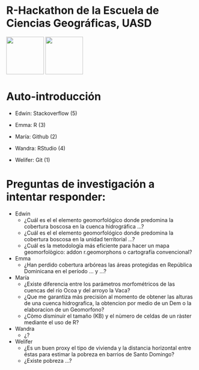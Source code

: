 # R-Hackathon de la Escuela de Ciencias Geográficas, UASD

<p float="left">
 <img src="https://www.r-project.org/logo/Rlogo.png" height="100" />
 <img src="https://upload.wikimedia.org/wikipedia/commons/thumb/a/ab/Escudo_UASD.jpg/800px-Escudo_UASD.jpg" height="100" />
</p>

# Auto-introducción

* Edwin: Stackoverflow (5)

* Emma: R (3)

* María: Github (2)

* Wandra: RStudio (4)

* Welifer: Git (1)


# Preguntas de investigación a intentar responder:

* Edwin
  * ¿Cuál es el el elemento geomorfológico donde predomina la cobertura boscosa en la cuenca hidrográfica ...?
  * ¿Cuál es el el elemento geomorfológico donde predomina la cobertura boscosa en la unidad territorial ...?
  * ¿Cuál es la metodología más eficiente para hacer un mapa geomorfològico: addon r.geomorphons o cartografía convencional?
* Emma
  * ¿Han perdido cobertura arbóreas las áreas protegidas en República Dominicana en el período ... y ...? 
* María
  * ¿Existe diferencia entre los parámetros morfométricos de las cuencas del río Ocoa y del arroyo la Vaca? 
  * ¿Que me garantiza màs precisiòn al momento de obtener las alturas de una cuenca hidrografica, la obtencion por medio de un Dem o la elaboracion de un Geomorfono?
  * ¿Còmo disminuir el tamaño (KB) y el nùmero de celdas de un ràster mediante el uso de R?
* Wandra
  * ¿?
* Welifer
  * ¿Es un buen proxy el tipo de vivienda y la distancia horizontal entre éstas para estimar la pobreza en barrios de Santo Domingo?
  * ¿Existe pobreza ...?
